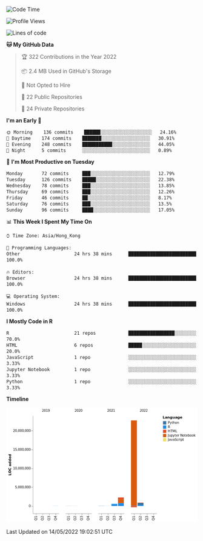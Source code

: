 

<!--**wt12318/wt12318** is a ✨ _special_ ✨ repository because its `README.md` (this file) appears on your GitHub profile.-->

<!--START_SECTION:waka-->
![Code Time](http://img.shields.io/badge/Code%20Time-178%20hrs%2040%20mins-blue)

![Profile Views](http://img.shields.io/badge/Profile%20Views-7-blue)

![Lines of code](https://img.shields.io/badge/From%20Hello%20World%20I%27ve%20Written-26%20Million%20lines%20of%20code-blue)

**🐱 My GitHub Data** 

> 🏆 322 Contributions in the Year 2022
 > 
> 📦 2.4 MB Used in GitHub's Storage 
 > 
> 🚫 Not Opted to Hire
 > 
> 📜 22 Public Repositories 
 > 
> 🔑 24 Private Repositories  
 > 
**I'm an Early 🐤** 

```text
🌞 Morning    136 commits    ██████░░░░░░░░░░░░░░░░░░░   24.16% 
🌆 Daytime    174 commits    ███████░░░░░░░░░░░░░░░░░░   30.91% 
🌃 Evening    248 commits    ███████████░░░░░░░░░░░░░░   44.05% 
🌙 Night      5 commits      ░░░░░░░░░░░░░░░░░░░░░░░░░   0.89%

```
📅 **I'm Most Productive on Tuesday** 

```text
Monday       72 commits     ███░░░░░░░░░░░░░░░░░░░░░░   12.79% 
Tuesday      126 commits    █████░░░░░░░░░░░░░░░░░░░░   22.38% 
Wednesday    78 commits     ███░░░░░░░░░░░░░░░░░░░░░░   13.85% 
Thursday     69 commits     ███░░░░░░░░░░░░░░░░░░░░░░   12.26% 
Friday       46 commits     ██░░░░░░░░░░░░░░░░░░░░░░░   8.17% 
Saturday     76 commits     ███░░░░░░░░░░░░░░░░░░░░░░   13.5% 
Sunday       96 commits     ████░░░░░░░░░░░░░░░░░░░░░   17.05%

```


📊 **This Week I Spent My Time On** 

```text
⌚︎ Time Zone: Asia/Hong_Kong

💬 Programming Languages: 
Other                    24 hrs 38 mins      █████████████████████████   100.0%

🔥 Editors: 
Browser                  24 hrs 38 mins      █████████████████████████   100.0%

💻 Operating System: 
Windows                  24 hrs 38 mins      █████████████████████████   100.0%

```

**I Mostly Code in R** 

```text
R                        21 repos            █████████████████░░░░░░░░   70.0% 
HTML                     6 repos             █████░░░░░░░░░░░░░░░░░░░░   20.0% 
JavaScript               1 repo              ░░░░░░░░░░░░░░░░░░░░░░░░░   3.33% 
Jupyter Notebook         1 repo              ░░░░░░░░░░░░░░░░░░░░░░░░░   3.33% 
Python                   1 repo              ░░░░░░░░░░░░░░░░░░░░░░░░░   3.33%

```


**Timeline**

![Chart not found](https://raw.githubusercontent.com/wt12318/wt12318/main/charts/bar_graph.png) 


 Last Updated on 14/05/2022 19:02:51 UTC
<!--END_SECTION:waka-->


